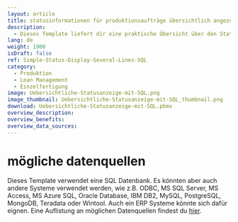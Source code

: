 ```yaml
---
layout: article
title: statusinformationen für produktionsaufträge übersichtlich angezeigt ― dein dashboard mit SQL datenanbindung
description: 
  - Dieses Template liefert dir eine praktische Übersicht über den Status mehrerer Produktionslinien und basiert auf einer SQL Datenbank. Es zeigt sowohl den Fortschritt der Produktionslinien als auch der einzelnen Arbeitsgänge an. Für unkompliziertes Monitoring deiner Produktionsaufträge jetzt einfach Template herunterladen!
lang: de
weight: 1900
isDraft: false
ref: Simple-Status-Display-Several-Lines-SQL
category:
  - Produktion
  - Lean Management
  - Einzelfertigung
image: Uebersichtliche-Statusanzeige-mit-SQL.png
image_thumbnail: Uebersichtliche-Statusanzeige-mit-SQL_thumbnail.png
download: Uebersichtliche-Statusanzeige-mit-SQL.pbmx
overview_description:
overview_benefits:
overview_data_sources:
---
```


# mögliche datenquellen

Dieses Template verwendet eine SQL Datenbank. Es könnten aber auch andere Systeme verwendet werden, wie z.B. ODBC, MS SQL Server, MS Access, MS Azure SQL, Oracle Database, IBM DB2, MySQL, PostgreSQL, MongoDB, Teradata oder Wintool. Auch ein ERP Systeme könnte sich dafür eignen. Eine Auflistung an möglichen Datenquellen findest du [hier](https://peakboard.com/schnittstellen/).
